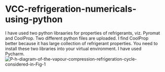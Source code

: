 # VCC-refrigeration-numericals-using-python
I have used two python libraaries for properties of refrigerants, viz. Pyromat and CoolProp. Two different python files are uploaded. I find CoolProp better because it has large collection of refrigerant properties.
You need to install these two libraries into your virtual environment. I have used Pycharm.
![P-h-diagram-of-the-vapour-compression-refrigeration-cycle-considered-in-Fig-1](https://user-images.githubusercontent.com/67109079/194100706-9c25dd38-a186-4ca4-a07d-2073ca8bf55d.png)
